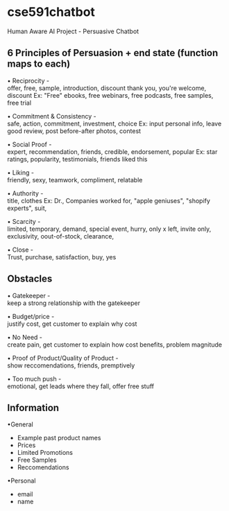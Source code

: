 # cse591chatbot
Human Aware AI Project - Persuasive Chatbot

## 6 Principles of Persuasion + end state (function maps to each)
• Reciprocity -  
offer, free, sample, introduction, discount
thank you, you're welcome, discount
Ex: "Free" ebooks, free webinars, free podcasts, free samples, free trial

• Commitment & Consistency -  
safe, action, commitment, investment, choice
Ex: input personal info, leave good review, post before-after photos, contest

• Social Proof -  
expert, recommendation, friends, credible, endorsement, popular
Ex: star ratings, popularity, testimonials, friends liked this

• Liking -  
friendly, sexy, teamwork, compliment, relatable

• Authority -  
title, clothes
Ex: Dr., Companies worked for, "apple geniuses", "shopify experts", suit,

• Scarcity -  
limited, temporary, demand, special event, hurry, only x left, invite only, exclusivity, oout-of-stock, clearance, 

• Close -  
Trust, purchase, satisfaction, buy, yes

## Obstacles
• Gatekeeper -  
keep a strong relationship with the gatekeeper

• Budget/price -  
justify cost, get customer to explain why cost

• No Need -  
create pain, get customer to explain how cost benefits, problem magnitude

• Proof of Product/Quality of Product -  
show reccomendations, friends, premptively

• Too much push -  
emotional, get leads where they fall, offer free stuff

## Information
•General
- Example past product names
- Prices
- Limited Promotions
- Free Samples
- Reccomendations
 
•Personal
- email
- name

